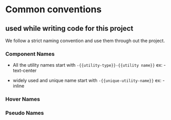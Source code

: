 # Common conventions
## used while writing code for this project

We follow a strict naming convention and use them through out the project.

### Component Names
- All the utility names start with `-{{utility-type}}-{{utility name}}`
  ex: -text-center

- widely used and unique name start with `-{{unique-utility-name}}`
  ex: -inline

### Hover Names


### Pseudo Names
